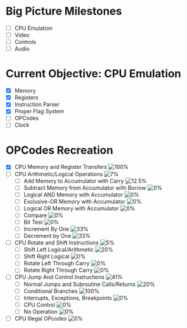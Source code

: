 # Big Picture Milestones
- [ ] CPU Emulation
- [ ] Video
- [ ] Controls
- [ ] Audio

# Current Objective: CPU Emulation
- [x] Memory
- [x] Registers
- [x] Instruction Parser
- [x] Proper Flag System
- [ ] OPCodes
- [ ] Clock

# OPCodes Recreation
- [x] CPU Memory and Register Transfers ![100%](https://progress-bar.xyz/100)
- [ ] CPU Arithmetic/Logical Operations ![7%](https://progress-bar.xyz/7)
  - [ ] Add Memory to Accumulator with Carry ![12.5%](https://progress-bar.xyz/12)
  - [ ] Subtract Memory from Accumulator with Borrow ![0%](https://progress-bar.xyz/0)
  - [ ] Logical AND Memory with Accumulator ![0%](https://progress-bar.xyz/0)
  - [ ] Exclusive-OR Memory with Accumulator ![0%](https://progress-bar.xyz/0)
  - [ ] Logical OR Memory with Accumulator ![0%](https://progress-bar.xyz/0)
  - [ ] Compare ![0%](https://progress-bar.xyz/0)
  - [ ] Bit Test ![0%](https://progress-bar.xyz/0)
  - [ ] Increment By One ![33%](https://progress-bar.xyz/33)
  - [ ] Decrement by One ![33%](https://progress-bar.xyz/33)
- [ ] CPU Rotate and Shift Instructions ![5%](https://progress-bar.xyz/5)
  - [ ] Shift Left Logical/Arithmetic ![20%](https://progress-bar.xyz/20)
  - [ ] Shift Right Logical ![0%](https://progress-bar.xyz/0)
  - [ ] Rotate Left Through Carry ![0%](https://progress-bar.xyz/0)
  - [ ] Rotate Right Through Carry ![0%](https://progress-bar.xyz/0)
- [ ] CPU Jump And Control Instructions ![41%](https://progress-bar.xyz/41)
  - [ ] Normal Jumps and Subroutine Calls/Returns ![20%](https://progress-bar.xyz/20)
  - [ ] Conditional Branches ![100%](https://progress-bar.xyz/100)
  - [ ] Interrupts, Exceptions, Breakpoints ![0%](https://progress-bar.xyz/0)
  - [ ] CPU Control ![0%](https://progress-bar.xyz/0)
  - [ ] No Operation ![0%](https://progress-bar.xyz/0)
- [ ] CPU Illegal OPcodes ![0%](https://progress-bar.xyz/0)
